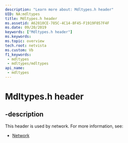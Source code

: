 ```yaml
---
description: "Learn more about: Mdltypes.h header"
UID: NA:mdltypes
title: Mdltypes.h header
ms.assetid: A62810CE-785C-4C14-8F45-F1919F057F4F
ms.date: 09/20/2019
keywords: ["Mdltypes.h header"]
ms.keywords: 
ms.topic: overview
tech.root: netvista
ms.custom: Vb
f1_keywords:
 - mdltypes
 - mdltypes/mdltypes
api_name:
 - mdltypes
---
```


# Mdltypes.h header


## -description

This header is used by network. For more information, see:

- [Network](../_netvista/index.md)

